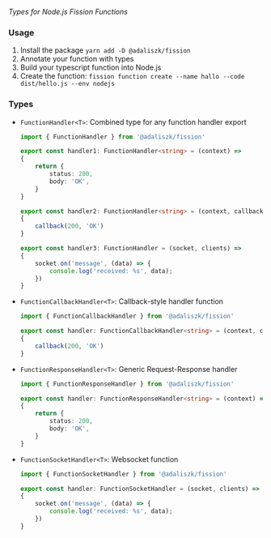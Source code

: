 _Types for Node.js Fission Functions_

### Usage

1. Install the package `yarn add -D @adaliszk/fission`
2. Annotate your function with types
3. Build your typescript function into Node.js
4. Create the function: `fission function create --name hallo --code dist/hello.js --env nodejs`

### Types

- `FunctionHandler<T>`: Combined type for any function handler export
    ```typescript
    import { FunctionHandler } from '@adaliszk/fission'

    export const handler1: FunctionHandler<string> = (context) =>
    {
        return {
            status: 200,
            body: 'OK',
        }
    }
  
    export const handler2: FunctionHandler<string> = (context, callback) =>
    {
        callback(200, 'OK')
    }
  
    export const handler3: FunctionHandler = (socket, clients) =>
    {
        socket.on('message', (data) => {
            console.log('received: %s', data);
        })
    }
    ```
- `FunctionCallbackHandler<T>`: Callback-style handler function
    ```typescript
    import { FunctionCallbackHandler } from '@adaliszk/fission'
  
    export const handler: FunctionCallbackHandler<string> = (context, callback) =>
    {
        callback(200, 'OK')
    } 
    ```
- `FunctionResponseHandler<T>`: Generic Request-Response handler
    ```typescript
    import { FunctionResponseHandler } from '@adaliszk/fission'

    export const handler: FunctionResponseHandler<string> = (context) =>
    {
        return {
            status: 200,
            body: 'OK',
        }
    } 
    ```
- `FunctionSocketHandler<T>`: Websocket function
    ```typescript
    import { FunctionSocketHandler } from '@adaliszk/fission'

    export const handler: FunctionSocketHandler = (socket, clients) =>
    {
        socket.on('message', (data) => {
            console.log('received: %s', data);
        })
    } 
    ```